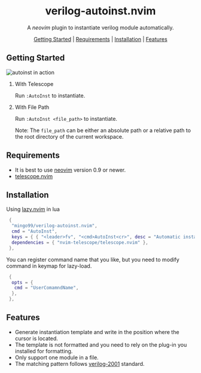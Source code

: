 <div align="center">

<h1>verilog-autoinst.nvim</h1>

A <i>neovim</i> plugin to instantiate verilog module automatically.

[Getting Started](#getting-started) | [Requirements](#requirements) | [Installation](#installation) | [Features](#features)

</div>

## Getting Started

![autoinst in action](https://cdn.jsdelivr.net/gh/mingo99/PicBed/img/demo.gif)

1. With Telescope

    Run `:AutoInst` to instantiate.

2. With File Path

    Run `:AutoInst <file_path>` to instantiate.

    Note: The `file_path` can be either an absolute path or a relative path to the root directory of the current workspace.

## Requirements

- It is best to use [neovim](https://github.com/neovim/neovim) version 0.9 or newer.
- [telescope.nvim](https://github.com/nvim-telescope/telescope.nvim)

## Installation

Using [lazy.nvim](https://github.com/folke/lazy.nvim) in lua

```lua
 {
  "mingo99/verilog-autoinst.nvim",
  cmd = "AutoInst",
  keys = { { "<leader>fv", "<cmd>AutoInst<cr>", desc = "Automatic instantiation for verilog" } },
  dependencies = { "nvim-telescope/telescope.nvim" },
 },

```

You can register command name that you like, but you need to modify command in keymap for lazy-load.

```lua
 {
  opts = {
   cmd = "UserComamndName",
  },
 },

```

## Features

- Generate instantiation template and write in the position where the cursor is located.
- The template is not formatted and you need to rely on the plug-in you installed for formatting.
- Only support one module in a file.
- The matching pattern follows [verilog-2001](https://ieeexplore.ieee.org/document/954909?arnumber=954909) standard.
